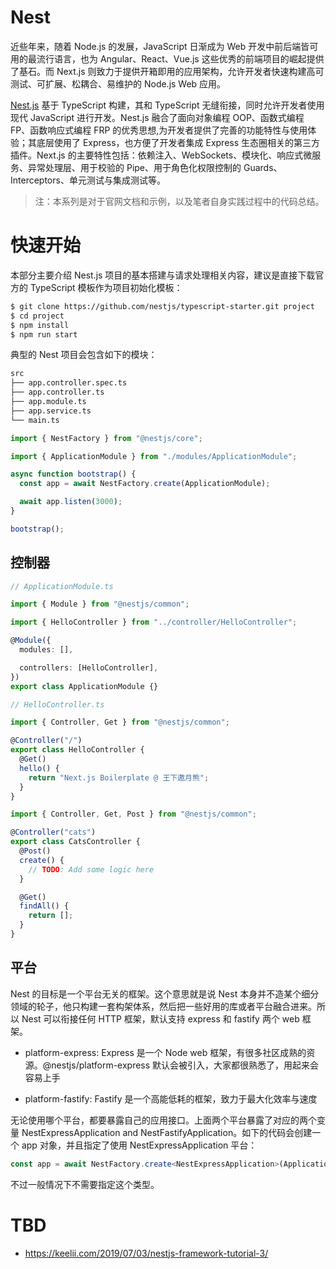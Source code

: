 # Nest

近些年来，随着 Node.js 的发展，JavaScript 日渐成为 Web 开发中前后端皆可用的最流行语言，也为 Angular、React、Vue.js 这些优秀的前端项目的崛起提供了基石。而 Next.js 则致力于提供开箱即用的应用架构，允许开发者快速构建高可测试、可扩展、松耦合、易维护的 Node.js Web 应用。

[Nest.js](https://docs.nestjs.com/) 基于 TypeScript 构建，其和 TypeScript 无缝衔接，同时允许开发者使用现代 JavaScript 进行开发。Nest.js 融合了面向对象编程 OOP、函数式编程 FP、函数响应式编程 FRP 的优秀思想,为开发者提供了完善的功能特性与使用体验；其底层使用了 Express，也方便了开发者集成 Express 生态圈相关的第三方插件。Next.js 的主要特性包括：依赖注入、WebSockets、模块化、响应式微服务、异常处理层、用于校验的 Pipe、用于角色化权限控制的 Guards、Interceptors、单元测试与集成测试等。

> 注：本系列是对于官网文档和示例，以及笔者自身实践过程中的代码总结。

# 快速开始

本部分主要介绍 Nest.js 项目的基本搭建与请求处理相关内容，建议是直接下载官方的 TypeScript 模板作为项目初始化模板：

```sh
$ git clone https://github.com/nestjs/typescript-starter.git project
$ cd project
$ npm install
$ npm run start
```

典型的 Nest 项目会包含如下的模块：

```s
src
├── app.controller.spec.ts
├── app.controller.ts
├── app.module.ts
├── app.service.ts
└── main.ts
```

```ts
import { NestFactory } from "@nestjs/core";

import { ApplicationModule } from "./modules/ApplicationModule";

async function bootstrap() {
  const app = await NestFactory.create(ApplicationModule);

  await app.listen(3000);
}

bootstrap();
```

## 控制器

```ts
// ApplicationModule.ts

import { Module } from "@nestjs/common";

import { HelloController } from "../controller/HelloController";

@Module({
  modules: [],

  controllers: [HelloController],
})
export class ApplicationModule {}
```

```ts
// HelloController.ts

import { Controller, Get } from "@nestjs/common";

@Controller("/")
export class HelloController {
  @Get()
  hello() {
    return "Next.js Boilerplate @ 王下邀月熊";
  }
}
```

```ts
import { Controller, Get, Post } from "@nestjs/common";

@Controller("cats")
export class CatsController {
  @Post()
  create() {
    // TODO: Add some logic here
  }

  @Get()
  findAll() {
    return [];
  }
}
```

## 平台

Nest 的目标是一个平台无关的框架。这个意思就是说 Nest 本身并不造某个细分领域的轮子，他只构建一套构架体系，然后把一些好用的库或者平台融合进来。所以 Nest 可以衔接任何 HTTP 框架，默认支持 express 和 fastify 两个 web 框架。

- platform-express: Express 是一个 Node web 框架，有很多社区成熟的资源。@nestjs/platform-express 默认会被引入，大家都很熟悉了，用起来会容易上手

- platform-fastify: Fastify 是一个高能低耗的框架，致力于最大化效率与速度

无论使用哪个平台，都要暴露自己的应用接口。上面两个平台暴露了对应的两个变量 NestExpressApplication and NestFastifyApplication。如下的代码会创建一个 app 对象，并且指定了使用 NestExpressApplication 平台：

```ts
const app = await NestFactory.create<NestExpressApplication>(ApplicationModule);
```

不过一般情况下不需要指定这个类型。

# TBD

- https://keelii.com/2019/07/03/nestjs-framework-tutorial-3/
